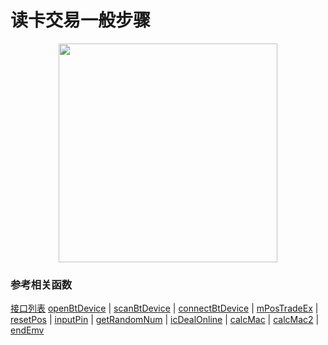 # 读卡交易一般步骤

<p align="center"><img src="http://appstore.morefun-et.com/Uploads/Images/1582295109274.jpg" align="center" width="350"></p>

### 参考相关函数
[接口列表](../README-cn.md)
[openBtDevice](openBtDevice-cn.md) | [scanBtDevice](scanBtDevice-cn.md) | [connectBtDevice](connectBtDevice-cn.md) | [mPosTradeEx](mPosTradeEx-cn.md) | [resetPos](resetPos-cn.md) | [inputPin](inputPin-cn.md) | [getRandomNum](getRandomNum-cn.md) | [icDealOnline](icDealOnline-cn.md) | [calcMac](calcMac-cn.md) | [calcMac2](calcMac-cn.md) | [endEmv](endEmv-cn.md)
